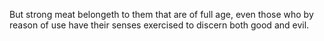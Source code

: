 But strong meat belongeth to them that are of full age, even those who by reason of use have their senses exercised to discern both good and evil.
